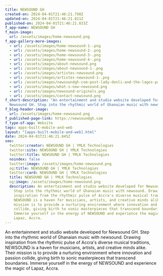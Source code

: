 ```yaml
---
title: NEWSOUND GH
created-on: 2024-04-01T21:46:21.798Z
updated-on: 2024-04-01T21:46:21.821Z
published-on: 2024-04-01T21:46:21.833Z
f_app-name: NEWSOUND GH
f_main-image:
  url: /assets/images/home-newsound.png
f_app-gallery-more-images:
  - url: /assets/images/home-newsound-1-.png
  - url: /assets/images/home-newsound-2-.png
  - url: /assets/images/home-newsound-3-.png
  - url: /assets/images/home-newsound-4-.png
  - url: /assets/images/about-newsound.png
  - url: /assets/images/about-newsound-1-.png
  - url: /assets/images/artistes-newsound.png
  - url: /assets/images/artistes-newsound-1-.png
  - url: /assets/images/newsoundgh-com-post-lady-donli-and-the-lagos-panic-live-in-accra-.png
  - url: /assets/images/what-s-new-newsound.png
  - url: /assets/images/newsound-originals.png
  - url: /assets/images/contact-newsound.png
f_short-description: "A﻿n entertainment and studio website developed for
  Newsound GH. Step into the rhythmic world of Ghanaian music with newsound. "
f_blog-header-image:
  url: /assets/images/home-newsound.png
f_published-page-link: https://newsoundgh.com
f_type-of-app: Website
tags: apps-built-mobile-and-web
layout: "[apps-built-mobile-and-web].html"
date: 2024-04-01T21:46:21.845Z
seo:
  twitter:creator: NEWSOUND GH | YMLK Technologies
  twitter:site: NEWSOUND GH | YMLK Technologies
  twitter:title: NEWSOUND GH | YMLK Technologies
  noindex: false
  twitter:image: /assets/images/home-newsound.png
  og:title: NEWSOUND GH | YMLK Technologies
  twitter:card: NEWSOUND GH | YMLK Technologies
  title: NEWSOUND GH | YMLK Technologies
  og:image: /assets/images/home-newsound.png
  description: A﻿n entertainment and studio website developed for Newsound GH.
    Step into the rhythmic world of Ghanaian music with newsound. Drawing
    inspiration from the rhythmic pulse of Accra's diverse musical traditions,
    NEWSOUND is a haven for musicians, artists, and creative minds alike. Their
    mission is to provide a nurturing environment where innovation and passion
    collide, giving birth to sonic masterpieces that transcend boundaries.
    Immerse yourself in the energy of NEWSOUND and experience the magic of
    Lapaz, Accra.
---
```

A﻿n entertainment and studio website developed for Newsound GH. Step into the rhythmic world of Ghanaian music with newsound. Drawing inspiration from the rhythmic pulse of Accra's diverse musical traditions, NEWSOUND is a haven for musicians, artists, and creative minds alike. Their mission is to provide a nurturing environment where innovation and passion collide, giving birth to sonic masterpieces that transcend boundaries.
Immerse yourself in the energy of NEWSOUND and experience the magic of Lapaz, Accra.